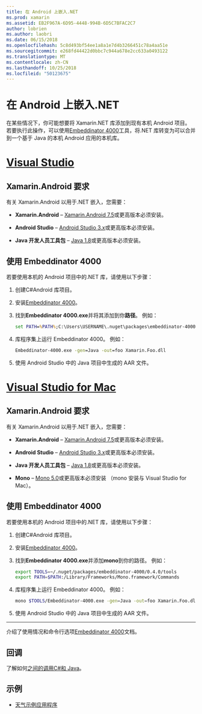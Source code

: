 ```yaml
---
title: 在 Android 上嵌入.NET
ms.prod: xamarin
ms.assetid: EB2F967A-6D95-4448-994B-6D5C7BFAC2C7
author: lobrien
ms.author: laobri
ms.date: 06/15/2018
ms.openlocfilehash: 5c8d493bf54ee1a8a1e7d4b3266451c78a4aa51e
ms.sourcegitcommit: e268fd44422d0bbc7c944a678e2cc633a0493122
ms.translationtype: MT
ms.contentlocale: zh-CN
ms.lasthandoff: 10/25/2018
ms.locfileid: "50123675"
---
```

# <a name="net-embedding-on-android"></a>在 Android 上嵌入.NET

在某些情况下，你可能想要将 Xamarin.NET 库添加到现有本机 Android 项目。 若要执行此操作，可以使用[Embeddinator 4000](https://www.nuget.org/packages/Embeddinator-4000/)工具，将.NET 库转变为可以合并到一个基于 Java 的本机 Android 应用的本机库。

# <a name="visual-studiotabwindows"></a>[Visual Studio](#tab/windows)

## <a name="xamarinandroid-requirements"></a>Xamarin.Android 要求

有关 Xamarin.Android 以用于.NET 嵌入，您需要：

-   **Xamarin.Android** &ndash; [Xamarin.Android 7.5](https://visualstudio.microsoft.com/xamarin/)或更高版本必须安装。

-   **Android Studio** &ndash; [Android Studio 3.x](https://developer.android.com/studio/)或更高版本必须安装。

-   **Java 开发人员工具包** &ndash; [Java 1.8](http://www.oracle.com/technetwork/java/javase/downloads/jdk8-downloads-2133151.html)或更高版本必须安装。


## <a name="using-embeddinator-4000"></a>使用 Embeddinator 4000

若要使用本机的 Android 项目中的.NET 库，请使用以下步骤：

1.  创建C#Android 库项目。

2.  安装[Embeddinator 4000](https://www.nuget.org/packages/Embeddinator-4000/)。

3.  找到**Embeddinator 4000.exe**并将其添加到你**路径**。 例如：

    ```cmd
    set PATH=%PATH%;C:\Users\USERNAME\.nuget\packages\embeddinator-4000\0.4.0\tools
    ```

4.  库程序集上运行 Embeddinator 4000。 例如：

    ```cmd
    Embeddinator-4000.exe -gen=Java -out=foo Xamarin.Foo.dll
    ```

5.  使用 Android Studio 中的 Java 项目中生成的 AAR 文件。


# <a name="visual-studio-for-mactabmacos"></a>[Visual Studio for Mac](#tab/macos)

## <a name="xamarinandroid-requirements"></a>Xamarin.Android 要求

有关 Xamarin.Android 以用于.NET 嵌入，您需要：

-   **Xamarin.Android** &ndash; [Xamarin.Android 7.5](https://visualstudio.microsoft.com/xamarin/)或更高版本必须安装。

-   **Android Studio** &ndash; [Android Studio 3.x](https://developer.android.com/studio/)或更高版本必须安装。

-   **Java 开发人员工具包** &ndash; [Java 1.8](http://www.oracle.com/technetwork/java/javase/downloads/jdk8-downloads-2133151.html)或更高版本必须安装。

-   **Mono** &ndash; [Mono 5.0](http://www.mono-project.com/download/)或更高版本必须安装 （mono 安装与 Visual Studio for Mac）。


## <a name="using-embeddinator-4000"></a>使用 Embeddinator 4000

若要使用本机的 Android 项目中的.NET 库，请使用以下步骤：

1.  创建C#Android 库项目。

2.  安装[Embeddinator 4000](https://www.nuget.org/packages/Embeddinator-4000/)。

3.  找到**Embeddinator 4000.exe**并添加**mono**到你的路径。 例如：

    ```bash
    export TOOLS=~/.nuget/packages/embeddinator-4000/0.4.0/tools
    export PATH=$PATH:/Library/Frameworks/Mono.framework/Commands
    ```

4.  库程序集上运行 Embeddinator 4000。 例如：

    ```bash
    mono $TOOLS/Embeddinator-4000.exe -gen=Java -out=foo Xamarin.Foo.dll
    ```

5.  使用 Android Studio 中的 Java 项目中生成的 AAR 文件。

-----

介绍了使用情况和命令行选项[Embeddinator 4000](https://github.com/mono/Embeddinator-4000/blob/master/Usage.md#java--c)文档。


## <a name="callbacks"></a>回调

了解如何[之间的调用C#和 Java](callbacks.md)。

## <a name="samples"></a>示例

* [天气示例应用程序](https://github.com/jamesmontemagno/embeddinator-weather)
